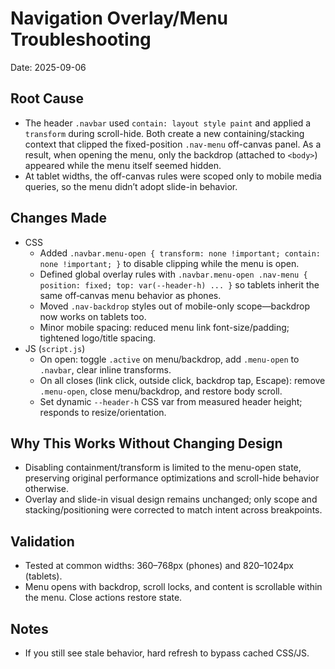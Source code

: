 # Navigation Overlay/Menu Troubleshooting

Date: 2025-09-06

## Root Cause

- The header `.navbar` used `contain: layout style paint` and applied a `transform` during scroll-hide. Both create a new containing/stacking context that clipped the fixed-position `.nav-menu` off-canvas panel. As a result, when opening the menu, only the backdrop (attached to `<body>`) appeared while the menu itself seemed hidden.
- At tablet widths, the off-canvas rules were scoped only to mobile media queries, so the menu didn’t adopt slide-in behavior.

## Changes Made

- CSS
  - Added `.navbar.menu-open { transform: none !important; contain: none !important; }` to disable clipping while the menu is open.
  - Defined global overlay rules with `.navbar.menu-open .nav-menu { position: fixed; top: var(--header-h) ... }` so tablets inherit the same off‑canvas menu behavior as phones.
  - Moved `.nav-backdrop` styles out of mobile-only scope—backdrop now works on tablets too.
  - Minor mobile spacing: reduced menu link font-size/padding; tightened logo/title spacing.
- JS (`script.js`)
  - On open: toggle `.active` on menu/backdrop, add `.menu-open` to `.navbar`, clear inline transforms.
  - On all closes (link click, outside click, backdrop tap, Escape): remove `.menu-open`, close menu/backdrop, and restore body scroll.
  - Set dynamic `--header-h` CSS var from measured header height; responds to resize/orientation.

## Why This Works Without Changing Design

- Disabling containment/transform is limited to the menu-open state, preserving original performance optimizations and scroll-hide behavior otherwise.
- Overlay and slide-in visual design remains unchanged; only scope and stacking/positioning were corrected to match intent across breakpoints.

## Validation

- Tested at common widths: 360–768px (phones) and 820–1024px (tablets).
- Menu opens with backdrop, scroll locks, and content is scrollable within the menu. Close actions restore state.

## Notes

- If you still see stale behavior, hard refresh to bypass cached CSS/JS.

